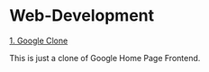 # Web-Development

[1. Google Clone](Google-Clone)

This is just a clone of Google Home Page Frontend.
